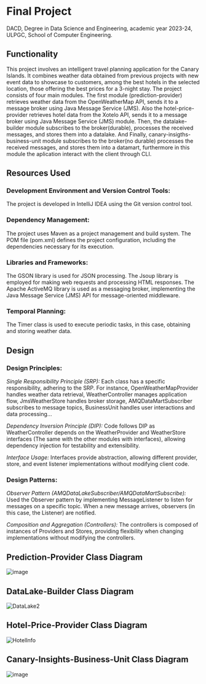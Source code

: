# Final Project
DACD, Degree in Data Science and Engineering, academic year 2023-24, ULPGC, School of Computer Engineering.

## Functionality
This project involves an intelligent travel planning application for the Canary Islands. It combines weather data obtained from previous projects with new event data to showcase to customers, among the best hotels in the selected location, those offering the best prices for a 3-night stay. The project consists of four main modules. The first module (prediction-provider) retrieves weather data from the OpenWeatherMap API, sends it to a message broker using Java Message Service (JMS). Also the hotel-price-provider retrieves hotel data from the Xotelo API, sends it to a message broker using Java Message Service (JMS) module. Then, the datalake-builder module subscribes to the broker(durable), processes the received messages, and stores them into a datalake. And Finally, canary-insigths-business-unit module subscribes to the broker(no durable) processes the received messages, and stores them into a datamart, furthermore in this module the aplication interact with the client through CLI. 

## Resources Used
### Development Environment and Version Control Tools:
The project is developed in IntelliJ IDEA using the Git version control tool.

### Dependency Management:
The project uses Maven as a project management and build system. The POM file (pom.xml) defines the project configuration, including the dependencies necessary for its execution.

### Libraries and Frameworks:
The GSON library is used for JSON processing. The Jsoup library is employed for making web requests and processing HTML responses. The Apache ActiveMQ library is used as a messaging broker, implementing the Java Message Service (JMS) API for message-oriented middleware.

### Temporal Planning:
The Timer class is used to execute periodic tasks, in this case, obtaining and storing weather data.

## Design
### Design Principles:
*Single Responsibility Principle (SRP):* Each class has a specific responsibility, adhering to the SRP. For instance, OpenWeatherMapProvider handles weather data retrieval, WeatherController manages application flow, JmsWeatherStore handles broker storage, AMQDataMartSubscriber subscribes to message topics, BusinessUnit handles user interactions and data processing...

*Dependency Inversion Principle (DIP):* Code follows DIP as WeatherController depends on the WeatherProvider and WeatherStore interfaces (The same with the other modules with interfaces), allowing dependency injection for testability and extensibility.

*Interface Usage:* Interfaces provide abstraction, allowing different provider, store, and event listener implementations without modifying client code.

### Design Patterns:
*Observer Pattern (AMQDataLakeSubscriber/AMQDataMartSubscribe):* Used the Observer pattern by implementing MessageListener to listen for messages on a specific topic. When a new message arrives, observers (in this case, the Listener) are notified.

*Composition and Aggregation (Controllers):* The controllers is composed of instances of Providers and Stores, providing flexibility when changing implementations without modifying the controllers.

## Prediction-Provider Class Diagram 
![image](https://github.com/victorrloopezz/practice1V2/assets/145262837/ae60cd67-fbbc-4438-87db-0cb850e2d2aa)



## DataLake-Builder Class Diagram 
![DataLake2](https://github.com/victorrloopezz/practice1V2/assets/145262837/63bd3910-e595-4322-b4f6-4b28c393bbc8)



## Hotel-Price-Provider Class Diagram
![HotelInfo](https://github.com/victorrloopezz/practice1V2/assets/145262837/99f95230-85e1-48a2-8f5f-b6ddaa8a2bf2)



## Canary-Insights-Business-Unit Class Diagram
![image](https://github.com/victorrloopezz/practice1V2/assets/145262837/5ce56640-91c1-4bca-a6b7-55c56c40c41f)






